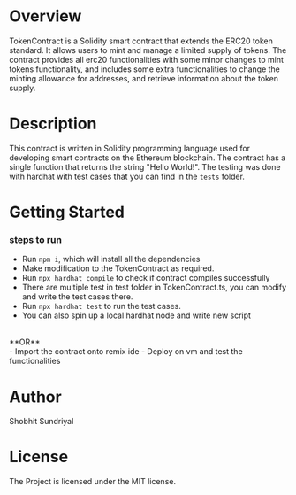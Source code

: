 # Overview

TokenContract is a Solidity smart contract that extends the ERC20 token standard. It allows users to mint and manage a limited supply of tokens. The contract provides all erc20 functionalities with some minor changes to mint tokens functionality, and includes some extra functionalities to change the minting allowance for addresses, and retrieve information about the token supply.

# Description

This contract is written in Solidity programming language used for developing smart contracts on the Ethereum blockchain. The contract has a single function that returns the string "Hello World!". The testing was done with hardhat with test cases that you can find in the `tests` folder.

# Getting Started

### steps to run
- Run `npm i`, which will install all the dependencies
- Make modification to the TokenContract as required.
- Run `npx hardhat compile` to check if contract compiles successfully
- There are multiple test in test folder in TokenContract.ts, you can modify and write the test cases there.
- Run `npx hardhat test` to run the test cases.
- You can also spin up a local hardhat node and write new script
<br/>
**OR**
<br/>
- Import the contract onto remix ide
- Deploy on vm and test the functionalities

# Author
Shobhit Sundriyal

# License
The Project is licensed under the MIT license.